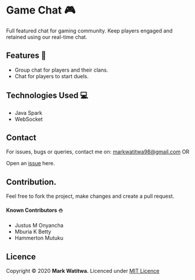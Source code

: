 # Game Chat :video_game:
Full featured chat for gaming community. Keep players engaged and retained using our real-time chat.

## Features :triangular_flag_on_post:
- Group chat for players and their clans.
- Chat for players to start duels.

## Technologies Used :computer:
- Java Spark
- WebSocket

## Contact
For issues, bugs or queries, contact me on:
[markwatitwa98@gmail.com](mailto:markwatitwa98@gmail.com) OR 

Open an [issue](https://github.com/MarkWatitwa/chat-client/issues/new) here.

## Contribution.
Feel free to fork the project, make changes and create a pull request.
#### Known Contributors :snowman:
- Justus M Onyancha
- Mburia K Betty
- Hammerton Mutuku

## Licence
Copyright &copy; 2020 **Mark Watitwa.**
Licenced under [MIT Licence](https://github.com/MarkWatitwa/chat-client/blob/dev/LICENSE)
